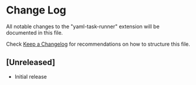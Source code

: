 # Change Log

All notable changes to the "yaml-task-runner" extension will be documented in this file.

Check [Keep a Changelog](http://keepachangelog.com/) for recommendations on how to structure this file.

## [Unreleased]

- Initial release